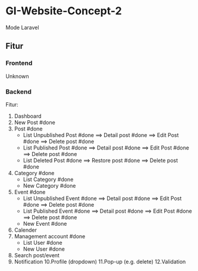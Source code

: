# GI-Website-Concept-2
Mode Laravel

## Fitur 
### Frontend
Unknown

### Backend

Fitur:

1. Dashboard
2. New Post				#done
3. Post					#done
	- List Unpublished Post #done
	==> Detail post		#done
	==> Edit Post		#done
	==> Delete post		#done
	- List Published Post 	#done
	==> Detail post		#done
	==> Edit Post		#done
	==> Delete post		#done
	- List Deleted Post		#done
	==> Restore post	#done
	==> Delete post		#done
4. Category				#done
	- List Category		#done
	- New Category		#done
5. Event				#done
	- List Unpublished Event	#done
	==> Detail post		#done
	==> Edit Post		#done
	==> Delete post		#done
	- List Published Event		#done
	==> Detail post		#done
	==> Edit Post		#done
	==> Delete post		#done
	- New Event			#done
6. Calender
7. Management account	#done
	- List User			#done
	- New User			#done
8. Search post/event
9. Notification
10.Profile (dropdown)
11.Pop-up (e.g. delete)
12.Validation